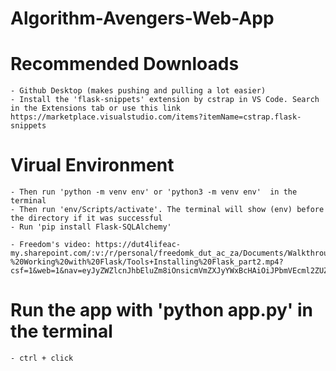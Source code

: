 # Algorithm-Avengers-Web-App

# Recommended Downloads
    - Github Desktop (makes pushing and pulling a lot easier)
    - Install the 'flask-snippets' extension by cstrap in VS Code. Search in the Extensions tab or use this link https://marketplace.visualstudio.com/items?itemName=cstrap.flask-snippets


# Virual Environment
    - Then run 'python -m venv env' or 'python3 -m venv env'  in the terminal
    - Then run 'env/Scripts/activate'. The terminal will show (env) before the directory if it was successful
    - Run 'pip install Flask-SQLAlchemy'

    - Freedom's video: https://dut4lifeac-my.sharepoint.com/:v:/r/personal/freedomk_dut_ac_za/Documents/Walkthrough%20Videos%20-%20Working%20with%20Flask/Tools+Installing%20Flask_part2.mp4?csf=1&web=1&nav=eyJyZWZlcnJhbEluZm8iOnsicmVmZXJyYWxBcHAiOiJPbmVEcml2ZUZvckJ1c2luZXNzIiwicmVmZXJyYWxBcHBQbGF0Zm9ybSI6IldlYiIsInJlZmVycmFsTW9kZSI6InZpZXciLCJyZWZlcnJhbFZpZXciOiJNeUZpbGVzTGlua0NvcHkifX0&e=4rTwbs

# Run the app with 'python app.py' in the terminal
    - ctrl + click 






